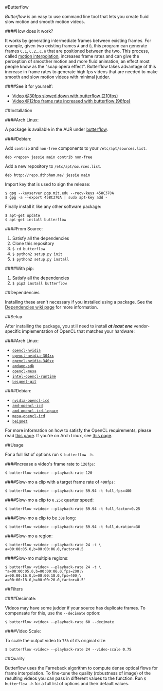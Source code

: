 #Butterflow

*Butterflow* is an easy to use command line tool that lets you create fluid slow
motion and smooth motion videos.

####How does it work?

It works by generating intermediate frames between existing frames. For example,
given two existing frames `A` and `B`, this program can generate frames `C.1`,
`C.2`...`C.n` that are positioned between the two. This process, called
[motion interpolation](http://en.wikipedia.org/wiki/Motion_interpolation),
increases frame rates and can give the perception of smoother motion and more
fluid animation, an effect most people know as the "soap opera effect".
Butterflow takes advantage of this increase in frame rates to generate high fps
videos that are needed to make smooth and slow motion videos with minimal
judder.

####See it for yourself:

* [Video @30fps slowed down with butterflow (210fps)](https://dl.dropboxusercontent.com/u/103239050/INK-SIDE.mp4)
* [Video @12fps frame rate increased with butterflow (96fps)](https://dl.dropboxusercontent.com/u/103239050/GEL-SIDE.mp4)


##Installation

####Arch Linux:

A package is available in the AUR under [butterflow](https://aur.archlinux.org/packages/butterflow/).

####Debian:

Add `contrib` and `non-free` components to your `/etc/apt/sources.list`.

```
deb <repos> jessie main contrib non-free
```

Add a new repository to `/etc/apt/sources.list`.

```
deb http://repo.dthpham.me/ jessie main
```

Import key that is used to sign the release:

```
$ gpg --keyserver pgp.mit.edu --recv-keys 458C370A
$ gpg -a --export 458C370A | sudo apt-key add -
```

Finally install it like any other software package:

```
$ apt-get update
$ apt-get install butterflow
```

####From Source:

1. Satisfy all the dependencies
2. Clone this repository
3. `$ cd butterflow`
4. `$ python2 setup.py init`
5. `$ python2 setup.py install`

####With pip:

1. Satisfy all the dependencies
2. `$ pip2 install butterflow`


##Dependencies

Installing these aren't necessary if you installed using a package. See the
[Dependencies wiki page](https://github.com/dthpham/butterflow/wiki/Dependencies)
for more information.

##Setup

After installing the package, you still need to install ***at least one***
vendor-specific implementation of OpenCL that matches your hardware:

####Arch Linux:

* [`opencl-nvidia`]()
* [`opencl-nvidia-304xx`]()
* [`opencl-nvidia-340xx`]()
* [`amdapp-sdk`]()
* [`opencl-mesa`]()
* [`intel-opencl-runtime`]()
* [`beignet-git`]()

####Debian:

* [`nvidia-opencl-icd`]()
* [`amd-opencl-icd`]()
* [`amd-opencl-icd-legacy`]()
* [`mesa-opencl-icd`]()
* [`beignet`]()


For more information on how to satisfy the OpenCL requirements, please read
[this page](http://wiki.tiker.net/OpenCLHowTo). If you're on Arch Linux, see
[this page](https://wiki.archlinux.org/index.php/Opencl).


##Usage

For a full list of options run ```$ butterflow -h```.

####Increase a video's frame rate to `120fps`:

```
$ butterflow <video> --playback-rate 120
```

####Slow-mo a clip with a target frame rate of `400fps`:

```
$ butterflow <video> --playback-rate 59.94 -t full,fps=400
```

####Slow-mo a clip to `0.25x` quarter speed:

```
$ butterflow <video> --playback-rate 59.94 -t full,factor=0.25
```

####Slow-mo a clip to be `30s` long:

```
$ butterflow <video> --playback-rate 59.94 -t full,duration=30
```

####Slow-mo a region:

```
$ butterflow <video> --playback-rate 24 -t \
a=00:00:05.0,b=00:00:06.0,factor=0.5
```

####Slow-mo multiple regions:

```
$ butterflow <video> --playback-rate 24 -t \
"a=00:00:05.0,b=00:00:06.0,fps=200;\
a=00:00:16.0,b=00:00:18.0,fps=400;\
a=00:00:18.0,b=00:00:20.0,factor=0.5"
```

##Filters

####Decimate:

Videos may have some judder if your source has duplicate frames. To compensate
for this, use the `--decimate` option:

```
$ butterflow <video> --playback-rate 60 --decimate
```

####Video Scale:

To scale the output video to `75%` of its original size:

```
$ butterflow <video> --playback-rate 24 --video-scale 0.75
```

##Quality

Butterflow uses the Farneback algorithm to compute dense optical flows for
frame interpolation. To fine-tune the quality (robustness of image) of the
resulting videos you can pass in different values to the function. Run
`$ butterflow -h` for a full list of options and their default values.
